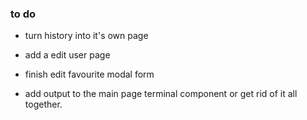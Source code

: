 ### to do

- turn history into it's own page

- add a edit user page 

- finish edit favourite modal form

- add output to the main page terminal component or get rid of it all together. 